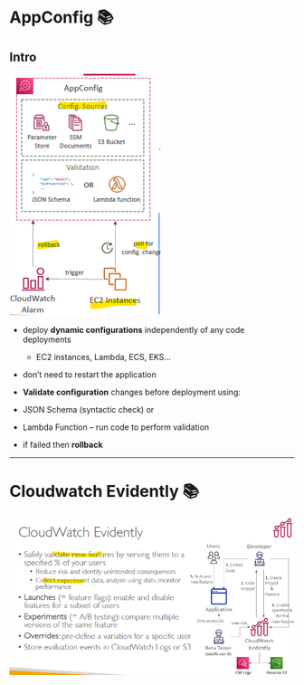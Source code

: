 # AppConfig :books:

## Intro
![img_1.png](../99_img/moreSrv/dva/img_1.png)

- deploy **dynamic configurations** independently of any code deployments
  - EC2 instances, Lambda, ECS, EKS…
- don’t need to restart the application

-  **Validate configuration** changes before deployment using:
  - JSON Schema (syntactic check) or
  - Lambda Function – run code to perform validation
  - if failed then  **rollback**


---

# Cloudwatch Evidently :books:

![img.png](../99_img/cw/cw-1/2/sfsafvds.png)